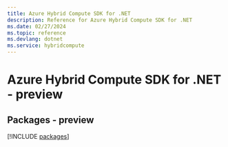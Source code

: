 ```yaml
---
title: Azure Hybrid Compute SDK for .NET
description: Reference for Azure Hybrid Compute SDK for .NET
ms.date: 02/27/2024
ms.topic: reference
ms.devlang: dotnet
ms.service: hybridcompute
---
```

# Azure Hybrid Compute SDK for .NET - preview
## Packages - preview
[!INCLUDE [packages](hybrid-compute-index.md)]